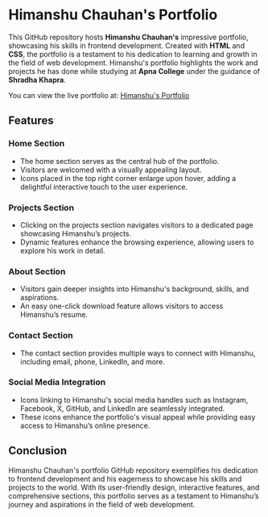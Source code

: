 # Himanshu Chauhan's Portfolio

This GitHub repository hosts **Himanshu Chauhan's** impressive portfolio, showcasing his skills in frontend development. Created with **HTML** and **CSS**, the portfolio is a testament to his dedication to learning and growth in the field of web development. Himanshu's portfolio highlights the work and projects he has done while studying at **Apna College** under the guidance of **Shradha Khapra**.

You can view the live portfolio at: [Himanshu's Portfolio](https://himans-portfolio.netlify.app/)

## Features

### Home Section
- The home section serves as the central hub of the portfolio.
- Visitors are welcomed with a visually appealing layout.
- Icons placed in the top right corner enlarge upon hover, adding a delightful interactive touch to the user experience.

### Projects Section
- Clicking on the projects section navigates visitors to a dedicated page showcasing Himanshu’s projects.
- Dynamic features enhance the browsing experience, allowing users to explore his work in detail.

### About Section
- Visitors gain deeper insights into Himanshu's background, skills, and aspirations.
- An easy one-click download feature allows visitors to access Himanshu’s resume.

### Contact Section
- The contact section provides multiple ways to connect with Himanshu, including email, phone, LinkedIn, and more.

### Social Media Integration
- Icons linking to Himanshu's social media handles such as Instagram, Facebook, X, GitHub, and LinkedIn are seamlessly integrated.
- These icons enhance the portfolio's visual appeal while providing easy access to Himanshu’s online presence.

## Conclusion

Himanshu Chauhan's portfolio GitHub repository exemplifies his dedication to frontend development and his eagerness to showcase his skills and projects to the world. With its user-friendly design, interactive features, and comprehensive sections, this portfolio serves as a testament to Himanshu’s journey and aspirations in the field of web development.
